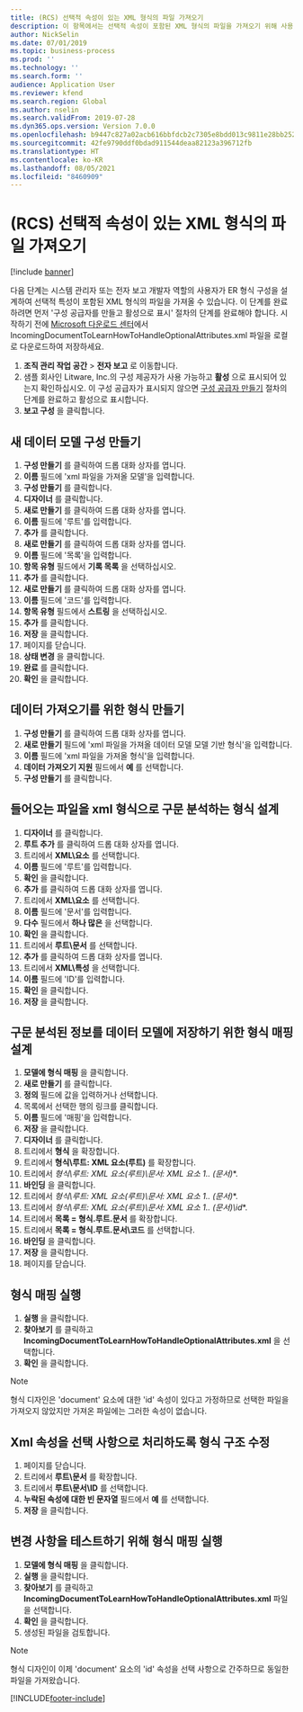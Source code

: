 ```yaml
---
title: (RCS) 선택적 속성이 있는 XML 형식의 파일 가져오기
description: 이 항목에서는 선택적 속성이 포함된 XML 형식의 파일을 가져오기 위해 사용자가 ER 형식 구성을 디자인하는 방법에 대한 정보를 제공합니다.
author: NickSelin
ms.date: 07/01/2019
ms.topic: business-process
ms.prod: ''
ms.technology: ''
ms.search.form: ''
audience: Application User
ms.reviewer: kfend
ms.search.region: Global
ms.author: nselin
ms.search.validFrom: 2019-07-28
ms.dyn365.ops.version: Version 7.0.0
ms.openlocfilehash: b9447c827a02acb616bbfdcb2c7305e8bdd013c9811e28bb25256db056d85d6a
ms.sourcegitcommit: 42fe9790ddf0bdad911544deaa82123a396712fb
ms.translationtype: HT
ms.contentlocale: ko-KR
ms.lasthandoff: 08/05/2021
ms.locfileid: "8460909"
---
```

# <a name="rcs-import-files-in-xml-format-with-optional-attributes"></a>(RCS) 선택적 속성이 있는 XML 형식의 파일 가져오기

[!include [banner](../../includes/banner.md)]

다음 단계는 시스템 관리자 또는 전자 보고 개발자 역할의 사용자가 ER 형식 구성을 설계하여 선택적 특성이 포함된 XML 형식의 파일을 가져올 수 있습니다. 이 단계를 완료하려면 먼저 '구성 공급자를 만들고 활성으로 표시' 절차의 단계를 완료해야 합니다. 시작하기 전에 [Microsoft 다운로드 센터](https://go.microsoft.com/fwlink/?linkid=874684)에서 IncomingDocumentToLearnHowToHandleOptionalAttributes.xml 파일을 로컬로 다운로드하여 저장하세요.

1.    **조직 관리 작업 공간** > **전자 보고** 로 이동합니다.
2.    샘플 회사인 Litware, Inc.의 구성 제공자가 사용 가능하고 **활성** 으로 표시되어 있는지 확인하십시오. 이 구성 공급자가 표시되지 않으면 [구성 공급자 만들기](er-configuration-provider-mark-it-active-2016-11.md) 절차의 단계를 완료하고 활성으로 표시합니다.
3.    **보고 구성** 을 클릭합니다.

## <a name="create-a-new-data-model-configuration"></a>새 데이터 모델 구성 만들기
1.    **구성 만들기** 를 클릭하여 드롭 대화 상자를 엽니다.
2.    **이름** 필드에 'xml 파일을 가져올 모델'을 입력합니다.
3.    **구성 만들기** 를 클릭합니다.
4.    **디자이너** 를 클릭합니다.
5.    **새로 만들기** 를 클릭하여 드롭 대화 상자를 엽니다.
6.    **이름** 필드에 '루트'를 입력합니다.
7.    **추가** 를 클릭합니다.
8.    **새로 만들기** 를 클릭하여 드롭 대화 상자를 엽니다.
9.    **이름** 필드에 '목록'을 입력합니다.
10.    **항목 유형** 필드에서 **기록 목록** 을 선택하십시오.
11.    **추가** 를 클릭합니다.
12.    **새로 만들기** 를 클릭하여 드롭 대화 상자를 엽니다.
13.    **이름** 필드에 '코드'를 입력합니다.
14.    **항목 유형** 필드에서 **스트링** 을 선택하십시오.
15.    **추가** 를 클릭합니다.
16.    **저장** 을 클릭합니다.
17.    페이지를 닫습니다.
18.    **상태 변경** 을 클릭합니다.
19.    **완료** 를 클릭합니다.
20.    **확인** 을 클릭합니다.

## <a name="create-a-format-for-data-import"></a>데이터 가져오기를 위한 형식 만들기
1.    **구성 만들기** 를 클릭하여 드롭 대화 상자를 엽니다.
2.    **새로 만들기** 필드에 'xml 파일을 가져올 데이터 모델 모델 기반 형식'을 입력합니다.
3.    **이름** 필드에 'xml 파일을 가져올 형식'을 입력합니다.
4.    **데이터 가져오기 지원** 필드에서 **예** 를 선택합니다.
5.    **구성 만들기** 를 클릭합니다.

## <a name="design-a-format-to-parse-incoming-file-in-xml-format"></a>들어오는 파일을 xml 형식으로 구문 분석하는 형식 설계
1.    **디자이너** 를 클릭합니다.
2.    **루트 추가** 를 클릭하여 드롭 대화 상자를 엽니다.
3.    트리에서 **XML\요소** 를 선택합니다.
4.    **이름** 필드에 '루트'를 입력합니다.
5.    **확인** 을 클릭합니다.
6.    **추가** 를 클릭하여 드롭 대화 상자를 엽니다.
7.    트리에서 **XML\요소** 를 선택합니다.
8.    **이름** 필드에 '문서'를 입력합니다.
9.    **다수** 필드에서 **하나 많은** 을 선택합니다.
10.    **확인** 을 클릭합니다.
11.    트리에서 **루트\문서** 를 선택합니다.
12.    **추가** 를 클릭하여 드롭 대화 상자를 엽니다.
13.    트리에서 **XML\특성** 을 선택합니다.
14.    **이름** 필드에 'ID'를 입력합니다.
15.    **확인** 을 클릭합니다.
16.    **저장** 을 클릭합니다.

## <a name="design-a-format-mapping-to-save-parsed-information-to-data-model"></a>구문 분석된 정보를 데이터 모델에 저장하기 위한 형식 매핑 설계
1. **모델에 형식 매핑** 을 클릭합니다.
2. **새로 만들기** 를 클릭합니다.
3. **정의** 필드에 값을 입력하거나 선택합니다.
4. 목록에서 선택한 행의 링크를 클릭합니다.
5. **이름** 필드에 '매핑'을 입력합니다.
6. **저장** 을 클릭합니다.
7. **디자이너** 를 클릭합니다.
8. 트리에서 **형식** 을 확장합니다.
9. 트리에서 **형식\루트: XML 요소(루트)** 를 확장합니다.
10.    트리에서 **형식\루트: XML 요소(루트)\문서: XML 요소 1..* (문서)**.
11.    **바인딩** 을 클릭합니다.
12.    트리에서 **형식\루트: XML 요소(루트)\문서: XML 요소 1..* (문서)**.
13.    트리에서 **형식\루트: XML 요소(루트)\문서: XML 요소 1..* (문서)\id**.
14.    트리에서 **목록 = 형식.루트.문서** 를 확장합니다.
15.    트리에서 **목록 = 형식.루트.문서\코드** 를 선택합니다.
16.    **바인딩** 을 클릭합니다.
17.    **저장** 을 클릭합니다.
18.    페이지를 닫습니다.
 
## <a name="run-format-mapping"></a>형식 매핑 실행
1. **실행** 을 클릭합니다.
2. **찾아보기** 를 클릭하고 **IncomingDocumentToLearnHowToHandleOptionalAttributes.xml** 을 선택합니다.
3. **확인** 을 클릭합니다.

> [!NOTE]
> 형식 디자인은 'document' 요소에 대한 'id' 속성이 있다고 가정하므로 선택한 파일을 가져오지 않았지만 가져온 파일에는 그러한 속성이 없습니다.

## <a name="modify-format-structure-to-handle-xml-attribute-as-optional"></a>Xml 속성을 선택 사항으로 처리하도록 형식 구조 수정
1. 페이지를 닫습니다.
2. 트리에서 **루트\문서** 를 확장합니다.
3. 트리에서 **루트\문서\ID** 를 선택합니다.
4. **누락된 속성에 대한 빈 문자열** 필드에서 **예** 를 선택합니다.
5. **저장** 을 클릭합니다.
 
## <a name="run-format-mapping-to-test-changes"></a>변경 사항을 테스트하기 위해 형식 매핑 실행
1. **모델에 형식 매핑** 을 클릭합니다.
2. **실행** 을 클릭합니다.
3. **찾아보기** 를 클릭하고 **IncomingDocumentToLearnHowToHandleOptionalAttributes.xml** 파일을 선택합니다.
4. **확인** 을 클릭합니다.
5. 생성된 파일을 검토합니다. 

> [!NOTE]
> 형식 디자인이 이제 'document' 요소의 'id' 속성을 선택 사항으로 간주하므로 동일한 파일을 가져왔습니다.


[!INCLUDE[footer-include](../../../../includes/footer-banner.md)]